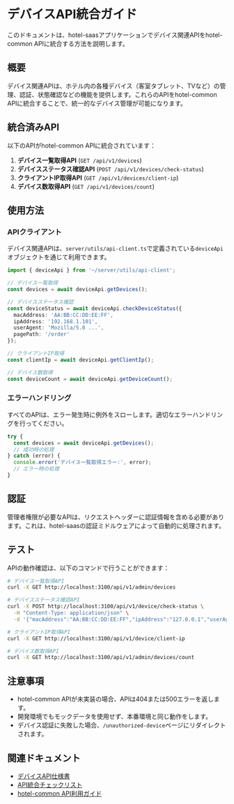 # デバイスAPI統合ガイド

このドキュメントは、hotel-saasアプリケーションでデバイス関連APIをhotel-common APIに統合する方法を説明します。

## 概要

デバイス関連APIは、ホテル内の各種デバイス（客室タブレット、TVなど）の管理、認証、状態確認などの機能を提供します。これらのAPIをhotel-common APIに統合することで、統一的なデバイス管理が可能になります。

## 統合済みAPI

以下のAPIがhotel-common APIに統合されています：

1. **デバイス一覧取得API** (`GET /api/v1/devices`)
2. **デバイスステータス確認API** (`POST /api/v1/devices/check-status`)
3. **クライアントIP取得API** (`GET /api/v1/devices/client-ip`)
4. **デバイス数取得API** (`GET /api/v1/devices/count`)

## 使用方法

### APIクライアント

デバイス関連APIは、`server/utils/api-client.ts`で定義されている`deviceApi`オブジェクトを通じて利用できます。

```typescript
import { deviceApi } from '~/server/utils/api-client';

// デバイス一覧取得
const devices = await deviceApi.getDevices();

// デバイスステータス確認
const deviceStatus = await deviceApi.checkDeviceStatus({
  macAddress: 'AA:BB:CC:DD:EE:FF',
  ipAddress: '192.168.1.101',
  userAgent: 'Mozilla/5.0 ...',
  pagePath: '/order'
});

// クライアントIP取得
const clientIp = await deviceApi.getClientIp();

// デバイス数取得
const deviceCount = await deviceApi.getDeviceCount();
```

### エラーハンドリング

すべてのAPIは、エラー発生時に例外をスローします。適切なエラーハンドリングを行ってください。

```typescript
try {
  const devices = await deviceApi.getDevices();
  // 成功時の処理
} catch (error) {
  console.error('デバイス一覧取得エラー:', error);
  // エラー時の処理
}
```

## 認証

管理者権限が必要なAPIは、リクエストヘッダーに認証情報を含める必要があります。これは、hotel-saasの認証ミドルウェアによって自動的に処理されます。

## テスト

APIの動作確認は、以下のコマンドで行うことができます：

```bash
# デバイス一覧取得API
curl -X GET http://localhost:3100/api/v1/admin/devices

# デバイスステータス確認API
curl -X POST http://localhost:3100/api/v1/device/check-status \
  -H "Content-Type: application/json" \
  -d '{"macAddress":"AA:BB:CC:DD:EE:FF","ipAddress":"127.0.0.1","userAgent":"Mozilla/5.0","pagePath":"/order"}'

# クライアントIP取得API
curl -X GET http://localhost:3100/api/v1/device/client-ip

# デバイス数取得API
curl -X GET http://localhost:3100/api/v1/admin/devices/count
```

## 注意事項

- hotel-common APIが未実装の場合、APIは404または500エラーを返します。
- 開発環境でもモックデータを使用せず、本番環境と同じ動作をします。
- デバイス認証に失敗した場合、`/unauthorized-device`ページにリダイレクトされます。

## 関連ドキュメント

- [デバイスAPI仕様書](./DEVICE_API_SPEC.md)
- [API統合チェックリスト](./API_INTEGRATION_MASTER_CHECKLIST.md)
- [hotel-common API利用ガイド](../COMMON_API_USAGE_GUIDE.md)
